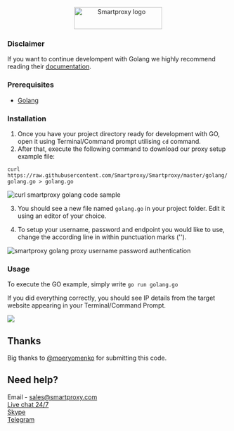 <p align="center">
    <a href="https://smartproxy.com/"><img src="https://smartproxy.com/wp-content/themes/smartproxy/images/smartproxy-logo.svg" alt="Smartproxy logo" width="200" height="50"></a>
  </a>
</p>

### Disclaimer

If you want to continue develompent with Golang we highly recommend reading their [documentation](https://golang.org/doc/).

### Prerequisites

* [Golang](https://golang.org/dl/)

### Installation

1. Once you have your project directory ready for development with GO, open it using Terminal/Command prompt utilising `cd` command.
2. After that, execute the following command to download our proxy setup example file:

`curl https://raw.githubusercontent.com/Smartproxy/Smartproxy/master/golang/golang.go > golang.go`

<img src="https://i.imgur.com/yZunHb6.png" alt="curl smartproxy golang code sample">

3. You should see a new file named `golang.go` in your project folder. Edit it using an editor of your choice.

4. To setup your username, password and endpoint you would like to use, change the according line in within punctuation marks ('').

<img src="https://i.imgur.com/Qu1VOOA.png" alt="smartproxy golang proxy username password authentication">

### Usage

To execute the GO example, simply write `go run golang.go`

If you did everything correctly, you should see IP details from the target website appearing in your Terminal/Command Prompt.

<img src="https://i.imgur.com/AtzZ4CU.png">

## Thanks

Big thanks to [@moeryomenko](https://github.com/moeryomenko) for submitting this code.

## Need help?
Email - sales@smartproxy.com
<br><a href="https://smartproxy.com">Live chat 24/7</a>
<br><a href="https://join.skype.com/invite/bZDHw4NZg2G9">Skype</a>
<br><a href="https://t.me/smartproxy_com">Telegram</a>
